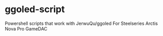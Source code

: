 # ggoled-script
Powershell scripts that work with JerwuQu/ggoled For Steelseries Arctis Nova Pro GameDAC
